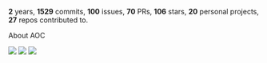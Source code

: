 **2** years, **1529** commits, **100** issues, **70** PRs, **106** stars, **20** personal projects, **27** repos contributed to.

About AOC 

![](https://img.shields.io/badge/stars%20⭐-6-yellow) ![](https://img.shields.io/badge/day%20📅-7-blue) ![](https://img.shields.io/badge/days%20completed-3-red)
